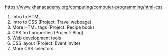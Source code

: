 https://www.khanacademy.org/computing/computer-programming/html-css
1. Intro to HTML
2. Intro to CSS (Project: Travel webpage)
3. More HTML tags (Project: Recipe book)
4. CSS text properties (Project: Blog)
5. Web development tools
6. CSS layout (Project: Event invite)
7. More CSS selectors